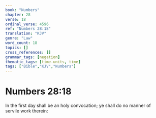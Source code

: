 ```yaml
---
book: "Numbers"
chapter: 28
verse: 18
ordinal_verse: 4596
ref: "Numbers 28:18"
translation: "KJV"
genre: "Law"
word_count: 18
topics: []
cross_references: []
grammar_tags: [negation]
thematic_tags: [time-units, time]
tags: ["Bible","KJV","Numbers"]
---
```


# Numbers 28:18

In the first day shall be an holy convocation; ye shall do no manner of servile work therein:
